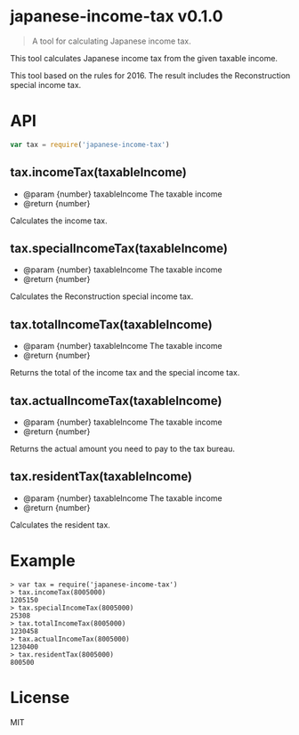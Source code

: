 # japanese-income-tax v0.1.0

> A tool for calculating Japanese income tax.

This tool calculates Japanese income tax from the given taxable income.

This tool based on the rules for 2016. The result includes the Reconstruction special income tax.

# API

```js
var tax = require('japanese-income-tax')
```

## tax.incomeTax(taxableIncome)

- @param {number} taxableIncome The taxable income
- @return {number}

Calculates the income tax.

## tax.specialIncomeTax(taxableIncome)

- @param {number} taxableIncome The taxable income
- @return {number}

Calculates the Reconstruction special income tax.

## tax.totalIncomeTax(taxableIncome)

- @param {number} taxableIncome The taxable income
- @return {number}

Returns the total of the income tax and the special income tax.

## tax.actualIncomeTax(taxableIncome)

- @param {number} taxableIncome The taxable income
- @return {number}

Returns the actual amount you need to pay to the tax bureau.

## tax.residentTax(taxableIncome)

- @param {number} taxableIncome The taxable income
- @return {number}

Calculates the resident tax.

# Example

```
> var tax = require('japanese-income-tax')
> tax.incomeTax(8005000)
1205150
> tax.specialIncomeTax(8005000)
25308
> tax.totalIncomeTax(8005000)
1230458
> tax.actualIncomeTax(8005000)
1230400
> tax.residentTax(8005000)
800500
```

# License

MIT
